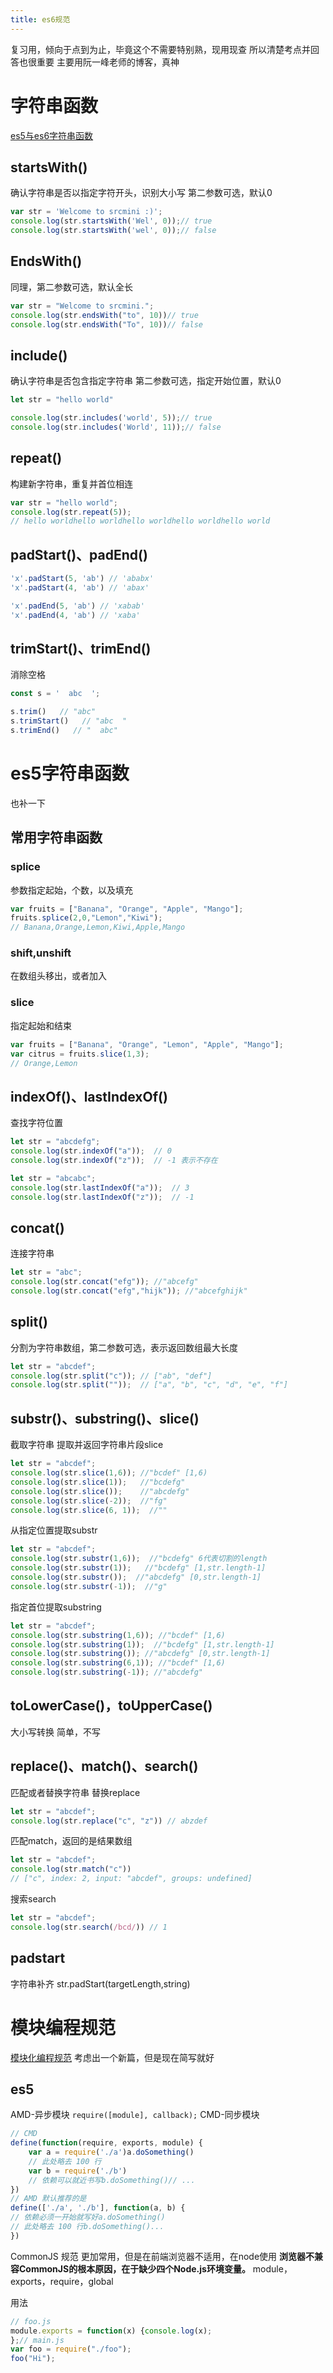 ```yaml
---
title: es6规范
---
```

复习用，倾向于点到为止，毕竟这个不需要特别熟，现用现查
所以清楚考点并回答也很重要
主要用阮一峰老师的博客，真神
# 字符串函数
[es5与es6字符串函数](https://blog.51cto.com/u_14082075/5465646#3_padStartpadEnd_327)
## startsWith()
确认字符串是否以指定字符开头，识别大小写
第二参数可选，默认0
```js
var str = 'Welcome to srcmini :)'; 
console.log(str.startsWith('Wel', 0));// true
console.log(str.startsWith('wel', 0));// false
```
## EndsWith()
同理，第二参数可选，默认全长
```js
var str = "Welcome to srcmini.";
console.log(str.endsWith("to", 10))// true
console.log(str.endsWith("To", 10))// false
```
## include()
确认字符串是否包含指定字符串
第二参数可选，指定开始位置，默认0
```js
let str = "hello world"

console.log(str.includes('world', 5));// true
console.log(str.includes('World', 11));// false
```
## repeat()
构建新字符串，重复并首位相连
```js
var str = "hello world";
console.log(str.repeat(5));
// hello worldhello worldhello worldhello worldhello world
```
## padStart()、padEnd()
```js
'x'.padStart(5, 'ab') // 'ababx'
'x'.padStart(4, 'ab') // 'abax'

'x'.padEnd(5, 'ab') // 'xabab'
'x'.padEnd(4, 'ab') // 'xaba'
```
## trimStart()、trimEnd()
消除空格
```js
const s = '  abc  ';

s.trim()   // "abc"
s.trimStart()   // "abc  "
s.trimEnd()   // "  abc"
```
# es5字符串函数
也补一下
## 常用字符串函数
### splice
参数指定起始，个数，以及填充
```js
var fruits = ["Banana", "Orange", "Apple", "Mango"];
fruits.splice(2,0,"Lemon","Kiwi");
// Banana,Orange,Lemon,Kiwi,Apple,Mango
```
### shift,unshift
在数组头移出，或者加入
### slice
指定起始和结束
```js
var fruits = ["Banana", "Orange", "Lemon", "Apple", "Mango"];
var citrus = fruits.slice(1,3);
// Orange,Lemon
```
## indexOf()、lastIndexOf()
查找字符位置
```js
let str = "abcdefg";
console.log(str.indexOf("a"));  // 0
console.log(str.indexOf("z"));  // -1 表示不存在

let str = "abcabc";
console.log(str.lastIndexOf("a"));  // 3
console.log(str.lastIndexOf("z"));  // -1
```
## concat()
连接字符串
```js
let str = "abc";
console.log(str.concat("efg")); //"abcefg"
console.log(str.concat("efg","hijk")); //"abcefghijk"
```
## split()
分割为字符串数组，第二参数可选，表示返回数组最大长度
```js
let str = "abcdef";
console.log(str.split("c")); // ["ab", "def"]
console.log(str.split(""));  // ["a", "b", "c", "d", "e", "f"]
```
## substr()、substring()、slice()
截取字符串
提取并返回字符串片段slice
```js
let str = "abcdef";
console.log(str.slice(1,6)); //"bcdef" [1,6)
console.log(str.slice(1));   //"bcdefg" 
console.log(str.slice());    //"abcdefg" 
console.log(str.slice(-2));  //"fg"
console.log(str.slice(6, 1));  //""
```
从指定位置提取substr
```js
let str = "abcdef";
console.log(str.substr(1,6));  //"bcdefg" 6代表切割的length
console.log(str.substr(1));   //"bcdefg" [1,str.length-1]
console.log(str.substr());  //"abcdefg" [0,str.length-1]
console.log(str.substr(-1));  //"g"
```
指定首位提取substring
```js
let str = "abcdef";
console.log(str.substring(1,6)); //"bcdef" [1,6)
console.log(str.substring(1));  //"bcdefg" [1,str.length-1]
console.log(str.substring()); //"abcdefg" [0,str.length-1]
console.log(str.substring(6,1)); //"bcdef" [1,6)
console.log(str.substring(-1)); //"abcdefg"
```
## toLowerCase()，toUpperCase()
大小写转换
简单，不写
## replace()、match()、search()
匹配或者替换字符串
替换replace
```js
let str = "abcdef";
console.log(str.replace("c", "z")) // abzdef
```
匹配match，返回的是结果数组
```js
let str = "abcdef";
console.log(str.match("c")) 
// ["c", index: 2, input: "abcdef", groups: undefined]
```
搜索search
```js
let str = "abcdef";
console.log(str.search(/bcd/)) // 1
```
## padstart
字符串补齐
str.padStart(targetLength,string)
# 模块编程规范
[模块化编程规范](http://www.taodudu.cc/news/show-5455145.html?action=onClick)
考虑出一个新篇，但是现在简写就好
## es5
AMD-异步模块
`require([module], callback);`
CMD-同步模块
```js
// CMD
define(function(require, exports, module) {
	var a = require('./a')a.doSomething()
	// 此处略去 100 行
	var b = require('./b')
	// 依赖可以就近书写b.doSomething()// ... 
})
// AMD 默认推荐的是
define(['./a', './b'], function(a, b) { 
// 依赖必须一开始就写好a.doSomething()
// 此处略去 100 行b.doSomething()...
}) 
```
CommonJS 规范
更加常用，但是在前端浏览器不适用，在node使用
**浏览器不兼容CommonJS的根本原因，在于缺少四个Node.js环境变量。**
module，exports，require，global

用法
```js
// foo.js
module.exports = function(x) {console.log(x);
};// main.js
var foo = require("./foo");
foo("Hi");
```
